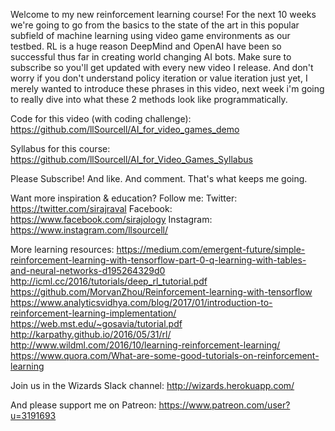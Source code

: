 Welcome to my new reinforcement learning course! For the next 10 weeks we're going to go from the basics to the state of the art in this popular subfield of machine learning using video game environments as our testbed. RL is a huge reason DeepMind and OpenAI have been so successful thus far in creating world changing AI bots. Make sure to subscribe so you'll get updated with every new video I release. And don't worry if you don't understand policy iteration or value iteration just yet, I merely wanted to introduce these phrases in this video, next week i'm going to really dive into what these 2 methods look like programmatically. 

Code for this video (with coding challenge):
https://github.com/llSourcell/AI_for_video_games_demo

Syllabus for this course:
https://github.com/llSourcell/AI_for_Video_Games_Syllabus

Please Subscribe! And like. And comment. That's what keeps me going.

Want more inspiration & education? Follow me:
Twitter: https://twitter.com/sirajraval
Facebook: https://www.facebook.com/sirajology
Instagram: https://www.instagram.com/llsourcell/

More learning resources:
https://medium.com/emergent-future/simple-reinforcement-learning-with-tensorflow-part-0-q-learning-with-tables-and-neural-networks-d195264329d0
http://icml.cc/2016/tutorials/deep_rl_tutorial.pdf
https://github.com/MorvanZhou/Reinforcement-learning-with-tensorflow
https://www.analyticsvidhya.com/blog/2017/01/introduction-to-reinforcement-learning-implementation/
https://web.mst.edu/~gosavia/tutorial.pdf
http://karpathy.github.io/2016/05/31/rl/
http://www.wildml.com/2016/10/learning-reinforcement-learning/
https://www.quora.com/What-are-some-good-tutorials-on-reinforcement-learning

Join us in the Wizards Slack channel:
http://wizards.herokuapp.com/

And please support me on Patreon:
https://www.patreon.com/user?u=3191693
